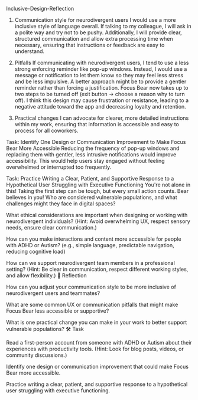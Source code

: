Inclusive-Design-Reflection
1. Communication style for neurodivergent users
I would use a more inclusive style of language overall. If talking to my colleague, I will ask in a polite way and try not to be pushy. Additionally, I will provide clear, structured communication and allow extra processing time when necessary, ensuring that instructions or feedback are easy to understand.

2. Pitfalls
If communicating with neurodivergent users, I tend to use a less strong enforcing reminder like pop-up windows. Instead, I would use a message or notification to let them know so they may feel less stress and be less impulsive. A better approach might be to provide a gentler reminder rather than forcing a justification. Focus Bear now takes up to two steps to be turned off (exit button -> choose a reason why to turn off). I think this design may cause frustration or resistance, leading to a negative attitude toward the app and decreasing loyalty and retention.

3. Practical changes
I can advocate for clearer, more detailed instructions within my work, ensuring that information is accessible and easy to process for all coworkers.

Task: Identify One Design or Communication Improvement to Make Focus Bear More Accessible
Reducing the frequency of pop-up windows and replacing them with gentler, less intrusive notifications would improve accessibility. This would help users stay engaged without feeling overwhelmed or interrupted too frequently.

Task: Practice Writing a Clear, Patient, and Supportive Response to a Hypothetical User Struggling with Executive Functioning
You're not alone in this! Taking the first step can be tough, but every small action counts. Bear believes in you!
Who are considered vulnerable populations, and what challenges might they face in digital spaces?

What ethical considerations are important when designing or working with neurodivergent individuals? (Hint: Avoid overwhelming UX, respect sensory needs, ensure clear communication.)

How can you make interactions and content more accessible for people with ADHD or Autism? (e.g., simple language, predictable navigation, reducing cognitive load)

How can we support neurodivergent team members in a professional setting? (Hint: Be clear in communication, respect different working styles, and allow flexibility.)
📝 Reflection

How can you adjust your communication style to be more inclusive of neurodivergent users and teammates?

What are some common UX or communication pitfalls that might make Focus Bear less accessible or supportive?

What is one practical change you can make in your work to better support vulnerable populations?
🛠️ Task

Read a first-person account from someone with ADHD or Autism about their experiences with productivity tools. (Hint: Look for blog posts, videos, or community discussions.)

Identify one design or communication improvement that could make Focus Bear more accessible.

Practice writing a clear, patient, and supportive response to a hypothetical user struggling with executive functioning.
